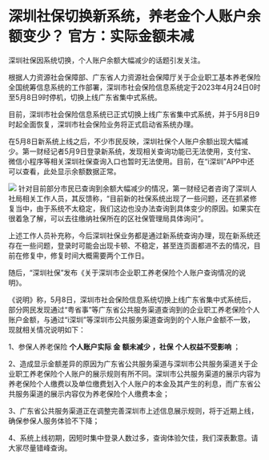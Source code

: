 # 深圳社保切换新系统，养老金个人账户余额变少？ 官方：实际金额未减

深圳社保因系统切换，个人账户余额大幅减少的话题引发关注。

根据人力资源社会保障部、广东省人力资源社会保障厅关于企业职工基本养老保险全国统筹信息系统的工作部署，深圳市社会保险信息系统定于2023年4月24日0时至5月8日9时停机，切换上线广东省集中式系统。

目前，深圳市社会保险信息系统已正式切换上线广东省集中式系统，并于5月8日9时起全面恢复，深圳市社会保险业务将正式启动省系统办理。

在5月8日新系统上线之后，不少市民反映，深圳社保个人账户余额出现大幅减少。第一财经记者5月9日登录新系统，发现相关查询功能已无法使用，支付宝、微信小程序等相关深圳社保查询入口也暂时无法使用。目前，在“i深圳”APP中还可以查看，此处显示余额数据正常。

![](https://inews.gtimg.com/om_bt/OtJ-B1eoY2bRZQs0rHJnInfqO8wM3CC-JOhgF_Ufpo3wEAA/1000)
针对目前部分市民已查询到余额大幅减少的情况，第一财经记者咨询了深圳人社局相关工作人员，其反馈称，“目前新的社保系统出现了一些问题，还在抓紧修复当中，由于系统不太稳定，我们这边也没办法查询到具体变少的原因。如果实在很着急了解，可以去往缴纳社保所在的区社保管理局具体询问”。

上述工作人员补充称，今后深圳社保业务都是通过新系统查询办理，现在新系统还存在一些问题，登录时可能会出现卡顿、不稳定，甚至连页面都进不去的情况，目前在修复中，修复时间大概需要两个工作日。

随后，“深圳社保”发布《关于深圳市企业职工养老保险个人账户查询情况的说明》。

《说明》称，5月8日，深圳市社会保险信息系统切换上线广东省集中式系统后，部分网民发现通过“粤省事”等广东省公共服务渠道查询到的企业职工养老保险个人账户金额，与通过“i深圳”等深圳市公共服务渠道查询到的个人账户金额不一致，现就相关情况说明如下：

1、参保人养老保险 **个人账户实际** **金** **额未减少** **，社保** **个人权益不受影响** ；

2、造成显示金额差异的原因为广东省公共服务渠道与深圳市公共服务渠道关于企业职工养老保险个人账户的展示规则有所不同。深圳市公共服务渠道的展示内容为养老保险个人缴费以及单位缴费划入个人账户的本金及其产生的利息，而广东省公共服务渠道的展示内容仅为养老保险个人缴费本金；

3、广东省公共服务渠道正在调整完善深圳市上述信息展示规则，将于近期上线，确保参保人服务体验不下降；

4、系统上线初期，因短时集中登录人数过多，查询体验欠佳，我们深表歉意。请大家尽量错峰查询。

